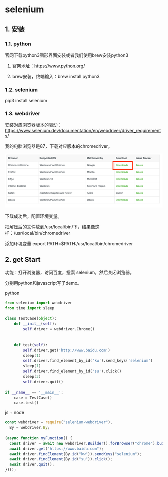 # selenium

## 1. 安装

### 1.1. python

官网下载python3图形界面安装或者我们使用brew安装python3  

1. 官网地址：https://www.python.org/  

2. brew安装，终端输入：brew install python3

### 1.2. selenium

pip3 install selenium

### 1.3. webdriver

安装对应浏览器版本的驱动：https://www.selenium.dev/documentation/en/webdriver/driver_requirements/

我的电脑浏览器是87，下载对应版本的chromedriver。  

![s1](images/s1.png)

下载成功后，配置环境变量。  

把解压后的文件放到/usr/local/bin/下，结果像这样：/usr/local/bin/chromedriver  

添加环境变量 export PATH=$PATH:/usr/local/bin/chromedriver  

## 2. get Start

功能：打开浏览器，访问百度，搜索 selenium，然后关闭浏览器。  

分别用python和javascript写了demo。  

python

```py
from selenium import webdriver
from time import sleep

class TestCase(object):
    def __init__(self):
        self.driver = webdriver.Chrome()


    def test(self):
        self.driver.get('http://www.baidu.com')
        sleep(1)
        self.driver.find_element_by_id('kw').send_keys('selenium')
        sleep(1)
        self.driver.find_element_by_id('su').click()
        sleep(3)
        self.driver.quit()

if __name__ == '__main__':
    case = TestCase()
    case.test()
```

js + node

```js
const webdriver = require("selenium-webdriver"),
  By = webdriver.By;

(async function myFunction() {
  const driver = await new webdriver.Builder().forBrowser("chrome").build();
  await driver.get("https://www.baidu.com");
  await driver.findElement(By.id("kw")).sendKeys("selenium");
  await driver.findElement(By.id("su")).click();
  await driver.quit();
})();
```
